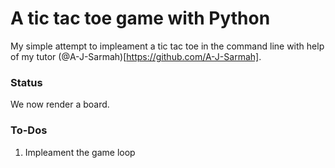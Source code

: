 # A tic tac toe game with Python
My simple attempt to impleament a tic tac toe in the command line with help of my tutor (@A-J-Sarmah)[https://github.com/A-J-Sarmah].

### Status 
We now render a board.

### To-Dos
1. Impleament the game loop
